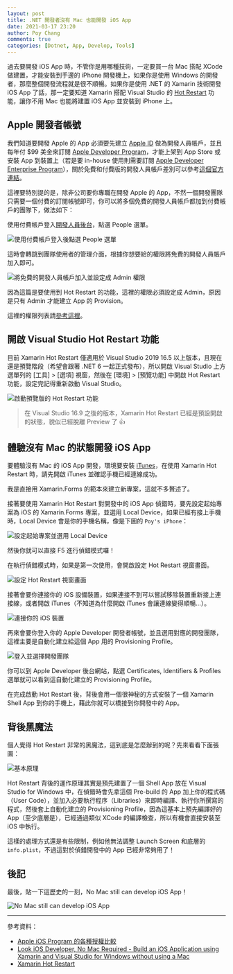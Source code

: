 ```yaml
---
layout: post
title: .NET 開發者沒有 Mac 也能開發 iOS App
date: 2021-03-17 23:20
author: Poy Chang
comments: true
categories: [Dotnet, App, Develop, Tools]
---
```


過去要開發 iOS App 時，不管你是用哪種技術，一定要買一台 Mac 搭配 XCode 做建置，才能安裝到手邊的 iPhone 開發機上，如果你是使用 Windows 的開發者，那麼整個開發流程就是很不順暢。如果你是使用 .NET 的 Xamarin 技術開發 iOS App 了話，那一定要知道 Xamarin 搭配 Visual Studio 的 [Hot Restart](https://docs.microsoft.com/zh-tw/xamarin/xamarin-forms/deploy-test/hot-restart) 功能，讓你不用 Mac 也能將建置 iOS App 並安裝到 iPhone 上。

## Apple 開發者帳號

我們知道要開發 Apple 的 App 必須要先建立 [Apple ID](https://appleid.apple.com/account) 做為開發人員帳戶，並且每年付 $99 美金來訂閱 [Apple Developer Program](https://developer.apple.com/programs/)，才能上架到 App Store 或安裝 App 到裝置上（若是要 in-house 使用則需要訂閱 [Apple Developer Enterprise Program](https://developer.apple.com/programs/enterprise/)），關於免費和付費版的開發人員帳戶差別可以參考[這個官方連結](https://developer.apple.com/support/compare-memberships/)。

這裡要特別提的是，除非公司要你專職在開發 Apple 的 App，不然一個開發團隊只需要一個付費的訂閱帳號即可，你可以將多個免費的開發人員帳戶都加到付費帳戶的團隊下，做法如下：

使用付費帳戶登入[開發人員後台](https://developer.apple.com/account/)，點選 People 選單。

![使用付費帳戶登入後點選 People 選單](https://i.imgur.com/FelNn5E.png)

這時會轉跳到團隊使用者的管理介面，根據你想要給的權限將免費的開發人員帳戶加入即可。

![將免費的開發人員帳戶加入並設定成 Admin 權限](https://i.imgur.com/hvMbwHZ.png)

因為這篇是要使用到 Hot Restart 的功能，這裡的權限必須設定成 Admin，原因是只有 Admin 才能建立 App 的 Provision。

這裡的權限列表請[參考這裡](https://developer.apple.com/support/roles/)。

## 開啟 Visual Studio Hot Restart 功能

目前 Xamarin Hot Restart 僅適用於 Visual Studio 2019 16.5 以上版本，且現在還是預覽階段（希望會跟著 .NET 6 一起正式發布），所以開啟 Visual Studio 上方選單列的 [工具] > [選項] 視窗，然後在 [環境] > [預覽功能] 中開啟 Hot Restart 功能，設定完記得重新啟動 Visual Studio。

![啟動預覽版的 Hot Restart 功能](https://i.imgur.com/vF5Dbs9.png)

>在 Visual Studio 16.9 之後的版本，Xamarin Hot Restart 已經是預設開啟的狀態，貌似已經脫離 Preview 了 👍

## 體驗沒有 Mac 的狀態開發 iOS App

要體驗沒有 Mac 的 iOS App 開發，環境要安裝 [iTunes](https://www.microsoft.com/zh-tw/p/itunes/9pb2mz1zmb1s)，在使用 Xamarin Hot Restart 時，請先開啟 iTunes 並確認手機已經連線成功。

我是直接用 Xamarin.Forms 的範本來建立新專案，這就不多贅述了。

接著要使用 Xamarin Hot Restart 對開發中的 iOS App 偵錯時，要先設定起始專案為 iOS 的 Xamarin.Forms 專案，並選用 Local Device，如果已經有接上手機時，Local Device 會是你的手機名稱，像是下圖的 `Poy's iPhone`：

![設定起始專案並選用 Local Device](https://i.imgur.com/wcxdiDT.png)

然後你就可以直接 F5 進行偵錯模式囉！

在執行偵錯模式時，如果是第一次使用，會開啟設定 Hot Restart 視窗畫面。

![設定 Hot Restart 視窗畫面](https://i.imgur.com/lkXSio4.png)

接著會要你連接你的 iOS 設備裝置，如果連接不到可以嘗試移除裝置重新接上連接線，或者開啟 iTunes（不知道為什麼開啟 iTunes 會讓連線變得順暢...）。

![連接你的 iOS 裝置](https://i.imgur.com/YpHlxEY.png)

再來會要你登入你的 Apple Developer 開發者帳號，並且選用對應的開發團隊，這裡主要是自動化建立給這個 App 用的 Provisioning Profile。

![登入並選擇開發團隊](https://i.imgur.com/pq3zVqB.png)

你可以到 Apple Developer 後台網站，點選 Certificates, Identifiers & Profiles 選單就可以看到這自動化建立的 Provisioning Profile。

在完成啟動 Hot Restart 後，背後會用一個很神秘的方式安裝了一個 Xamarin Shell App 到你的手機上，藉此你就可以橋接到你開發中的 App。

## 背後黑魔法

個人覺得 Hot Restart 非常的黑魔法，這到底是怎麼辦到的呢？先來看看下面張圖：

![基本原理](https://i.imgur.com/lQiQ5k1.png)

Hot Restart 背後的運作原理其實是預先建置了一個 Shell App 放在 Visual Studio for Windows 中，在偵錯時會先拿這個 Pre-build 的 App 加上你的程式碼（User Code），並加入必要執行程序（Libraries）來即時編譯、執行你所撰寫的程式，然後套上自動化建立的 Provisioning Profile，因為這基本上預先編譯好的 App（至少底層是），已經通過類似 XCode 的編譯檢查，所以有機會直接安裝至 iOS 中執行。

這樣的處理方式還是有些限制，例如他無法調整 Launch Screen 和底層的 `info.plist`，不過這對於偵錯開發中的 App 已經非常夠用了！

## 後記

最後，貼一下這歷史的一刻，No Mac still can develop iOS App！

![No Mac still can develop iOS App](https://i.imgur.com/XKv3GDs.png)

----------

參考資料：

* [Apple iOS Program 的各種授權比較](https://dotblogs.com.tw/ryannote/2016/03/02/230209)
* [Look iOS Developer, No Mac Required - Build an iOS Application using Xamarin and Visual Studio for Windows without using a Mac](https://nicksnettravels.builttoroam.com/ios-dev-no-mac/)
* [Xamarin Hot Restart](https://docs.microsoft.com/zh-tw/xamarin/xamarin-forms/deploy-test/hot-restart?WT.mc_id=DT-MVP-5003022)

